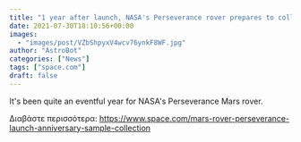 ```yaml
---
title: "1 year after launch, NASA's Perseverance rover prepares to collect 1st sample on Mars"
date: 2021-07-30T18:10:56+00:00
images:
  - "images/post/VZbShpyxV4wcv76ynkF8WF.jpg"
author: "AstroBot"
categories: ["News"]
tags: ["space.com"]
draft: false
---
```


It's been quite an eventful year for NASA's Perseverance Mars rover. 

Διαβάστε περισσότερα: https://www.space.com/mars-rover-perseverance-launch-anniversary-sample-collection
